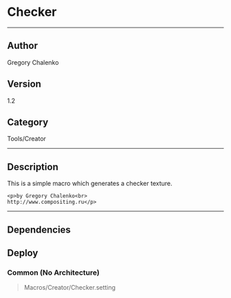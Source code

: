 # Checker
___

## Author
Gregory Chalenko

## Version
1.2

## Category
Tools/Creator

___

## Description
<p>This is a simple macro which generates a checker texture.</p>
	
	<p>by Gregory Chalenko<br>
	http://www.compositing.ru</p>

___

## Dependencies

## Deploy

### Common (No Architecture)

> Macros/Creator/Checker.setting  
